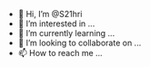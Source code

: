 - 👋 Hi, I’m @S21hri
- 👀 I’m interested in ...
- 🌱 I’m currently learning ...
- 💞️ I’m looking to collaborate on ...
- 📫 How to reach me ...

<!---
S21hri/S21hri is a ✨ special ✨ repository because its `README.md` (this file) appears on your GitHub profile.
You can click the Preview link to take a look at your changes.
--->
